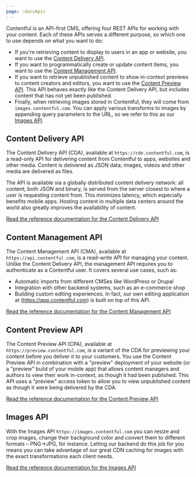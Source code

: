 ```yaml
---
page: :docsApis
---
```


Contentful is an API-first CMS, offering four REST APIs for working with your content. Each of these APIs serves a different purpose, so which one to use depends on what you want to do:

- If you're retrieving content to display to users in an app or website, you want to use the [Content Delivery API][cda-section].
- If you want to programmatically create or update content items, you want to use the [Content Management API][cma-section].
- If you want to retrieve unpublished content to show in-context previews to content creators and editors, you want to use the [Content Preview API][cpa-section]. This API behaves exactly like the Content Delivery API, but includes content that has not yet been published.
- Finally, when retrieving images stored in Contentful, they will come from `images.contentful.com`. You can apply various transforms to images by appending query parameters to the URL, so we refer to this as our [Images API][images-section].

## Content Delivery API

The Content Delivery API (CDA), available at `https://cdn.contentful.com`, is a read-only API for delivering content from Contentful to apps, websites and other media. Content is delivered as JSON data; images, videos and other media are delivered as files.

The API is available via a globally distributed content delivery network: all content, both JSON and binary, is served from the server closest to where a user is requesting content from. This minimizes latency, which especially benefits mobile apps. Hosting content in multiple data centers around the world also greatly improves the availability of content.

[Read the reference documentation for the Content Delivery API][1]

## Content Management API

The Content Management API (CMA), available at `https://api.contentful.com`, is a read-write API for managing your content. Unlike the Content Delivery API, the management API requires you to authenticate as a Contentful user. It covers several use cases, such as:

 - Automatic imports from different CMSes like WordPress or Drupal
 - Integration with other backend systems, such as an e-commerce shop
 - Building custom editing experiences. In fact, our own editing application at (https://app.contentful.com) is built on top of this API.

[Read the reference documentation for the Content Management API][2]

## Content Preview API

The Content Preview API (CPA), available at `https://preview.contentful.com`, is a variant of the CDA for previewing your content before you deliver it to your customers. You use the Content Preview API in combination with a "preview" deployment of your website (or a "preview" build of your mobile app) that allows content managers and authors to view their work in-context, as though it had been published. This API uses a "preview" access token to allow you to view unpublished content as though it were being delivered by the CDA.

[Read the reference documentation for the Content Preview API][3]

## Images API

With the Images API `https://images.contentful.com` you can resize and crop images, change their background color and convert them to different formats – PNG→JPG, for instance. Letting our backend do this job for you means you can take advantage of our great CDN caching for images with the exact transformations each client needs.

[Read the reference documentation for the Images API][4]

[cda-section]: #content-delivery-api
[cma-section]: #content-management-api
[cpa-section]: #content-preview-api
[images-section]: #images-api
[1]: /developers/docs/references/content-delivery-api/
[2]: /developers/docs/references/content-management-api/
[3]: /developers/docs/references/content-preview-api/
[4]: /developers/docs/references/images-api/
